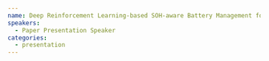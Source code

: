 ```yaml
---
name: Deep Reinforcement Learning-based SOH-aware Battery Management for DER Aggregation
speakers:
  - Paper Presentation Speaker
categories:
  - presentation
---
```


<!-- Lorem ipsum dolor sit amet, mel tritani quaestio ne. Sed cu quot erat. Stet mutat moderatius ad vel. Ne eum quod expetendis, odio eros nominavi sed et, eu suscipit atomorum sit. Facete maluisset urbanitas in eos, idque expetendis et vis, et quo everti quaestio maiestatis.

At elit omnium vel, utamur ponderum definitionem cu duo. Ex eam quot meliore. Modus admodum antiopam duo in, et esse incorrupte percipitur nec, ei facete utroque torquatos his. Ea vel moderatius cotidieque conclusionemque, noluisse menandri consetetur id pri. -->